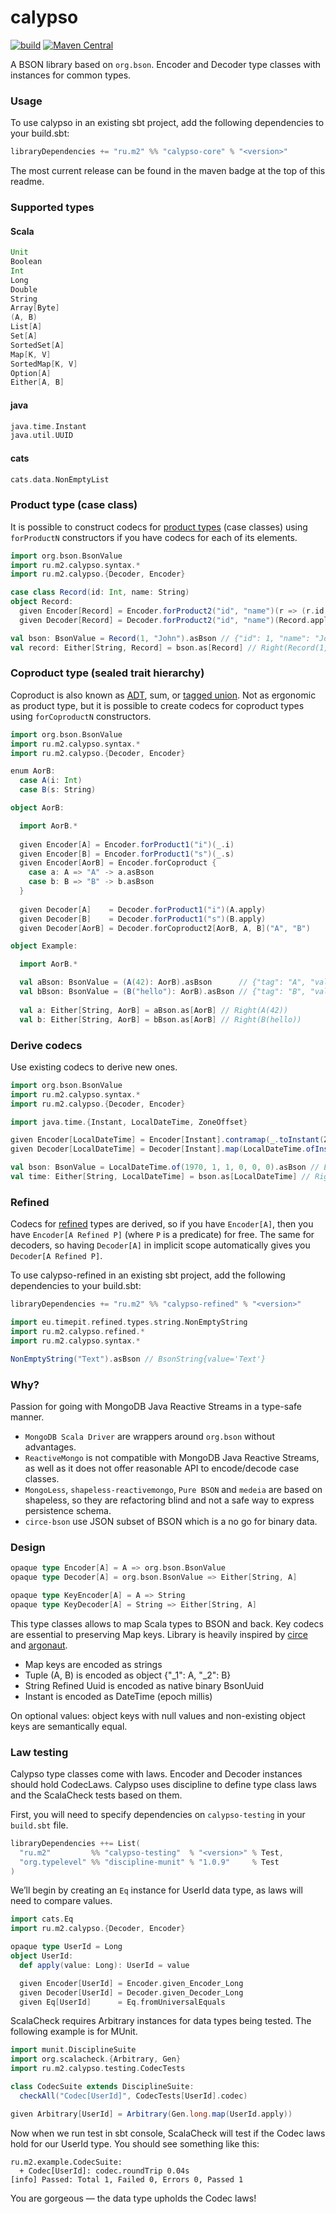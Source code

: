 # calypso

[![build](https://github.com/m2-oss/calypso/actions/workflows/release.yml/badge.svg)](https://github.com/m2-oss/calypso/actions)
[![Maven Central](https://img.shields.io/maven-central/v/ru.m2/calypso-core_3)](https://maven-badges.herokuapp.com/maven-central/ru.m2/calypso-core_3)

A BSON library based on `org.bson`. Encoder and Decoder type classes with instances for common types.

### Usage

To use calypso in an existing sbt project, add the following dependencies to your build.sbt:
```scala 3
libraryDependencies += "ru.m2" %% "calypso-core" % "<version>"
```
The most current release can be found in the maven badge at the top of this readme.

### Supported types

#### Scala
```scala 3
Unit
Boolean
Int
Long
Double
String
Array[Byte]
(A, B)
List[A]
Set[A]
SortedSet[A]
Map[K, V]
SortedMap[K, V]
Option[A]
Either[A, B]
```

#### java
```scala 3
java.time.Instant
java.util.UUID
```

#### cats
```scala 3
cats.data.NonEmptyList
```

### Product type (case class)
It is possible to construct codecs for [product types](https://en.wikipedia.org/wiki/Product_type) (case classes) using `forProductN` constructors if you have codecs for each of its elements.
```scala 3
import org.bson.BsonValue
import ru.m2.calypso.syntax.*
import ru.m2.calypso.{Decoder, Encoder}

case class Record(id: Int, name: String)
object Record:
  given Encoder[Record] = Encoder.forProduct2("id", "name")(r => (r.id, r.name))
  given Decoder[Record] = Decoder.forProduct2("id", "name")(Record.apply)

val bson: BsonValue = Record(1, "John").asBson // {"id": 1, "name": "John"}
val record: Either[String, Record] = bson.as[Record] // Right(Record(1,John))
```

### Coproduct type (sealed trait hierarchy)
Coproduct is also known as [ADT](https://en.wikipedia.org/wiki/Algebraic_data_type), sum, or [tagged union](https://en.wikipedia.org/wiki/Tagged_union). Not as ergonomic as product type, but it is possible to create codecs for coproduct types using `forCoproductN` constructors.
```scala 3
import org.bson.BsonValue
import ru.m2.calypso.syntax.*
import ru.m2.calypso.{Decoder, Encoder}

enum AorB:
  case A(i: Int)
  case B(s: String)

object AorB:

  import AorB.*
  
  given Encoder[A] = Encoder.forProduct1("i")(_.i)
  given Encoder[B] = Encoder.forProduct1("s")(_.s)
  given Encoder[AorB] = Encoder.forCoproduct {
    case a: A => "A" -> a.asBson
    case b: B => "B" -> b.asBson
  }
  
  given Decoder[A]    = Decoder.forProduct1("i")(A.apply)
  given Decoder[B]    = Decoder.forProduct1("s")(B.apply)
  given Decoder[AorB] = Decoder.forCoproduct2[AorB, A, B]("A", "B")

object Example:

  import AorB.*

  val aBson: BsonValue = (A(42): AorB).asBson      // {"tag": "A", "value": {"i": 42}}
  val bBson: BsonValue = (B("hello"): AorB).asBson // {"tag": "B", "value": {"s": "hello"}}
  
  val a: Either[String, AorB] = aBson.as[AorB] // Right(A(42))
  val b: Either[String, AorB] = bBson.as[AorB] // Right(B(hello))
```

### Derive codecs

Use existing codecs to derive new ones.
```scala 3
import org.bson.BsonValue
import ru.m2.calypso.syntax.*
import ru.m2.calypso.{Decoder, Encoder}

import java.time.{Instant, LocalDateTime, ZoneOffset}

given Encoder[LocalDateTime] = Encoder[Instant].contramap(_.toInstant(ZoneOffset.UTC))
given Decoder[LocalDateTime] = Decoder[Instant].map(LocalDateTime.ofInstant(_, ZoneOffset.UTC))

val bson: BsonValue = LocalDateTime.of(1970, 1, 1, 0, 0, 0).asBson // BsonDateTime{value=0}
val time: Either[String, LocalDateTime] = bson.as[LocalDateTime] // Right(1970-01-01T00:00)
```

### Refined
Codecs for [refined](https://github.com/fthomas/refined) types are derived, so if you have `Encoder[A]`, then you have `Encoder[A Refined P]` (where `P` is a predicate) for free. The same for decoders, so having `Decoder[A]` in implicit scope automatically gives you `Decoder[A Refined P]`.

To use calypso-refined in an existing sbt project, add the following dependencies to your build.sbt:
```scala 3
libraryDependencies += "ru.m2" %% "calypso-refined" % "<version>"
```
```scala 3
import eu.timepit.refined.types.string.NonEmptyString
import ru.m2.calypso.refined.*
import ru.m2.calypso.syntax.*

NonEmptyString("Text").asBson // BsonString{value='Text'}
```

### Why?
Passion for going with MongoDB Java Reactive Streams in a type-safe manner.
* `MongoDB Scala Driver` are wrappers around `org.bson` without advantages.
* `ReactiveMongo` is not compatible with MongoDB Java Reactive Streams, as well as it
  does not offer reasonable API to encode/decode case classes.
* `MongoLess`, `shapeless-reactivemongo`, `Pure BSON` and `medeia` are based on shapeless, so they are refactoring blind
  and not a safe way to express persistence schema.
* `circe-bson` use JSON subset of BSON which is a no go for binary data.

### Design
```scala 3
opaque type Encoder[A] = A => org.bson.BsonValue
opaque type Decoder[A] = org.bson.BsonValue => Either[String, A]

opaque type KeyEncoder[A] = A => String
opaque type KeyDecoder[A] = String => Either[String, A]
```
This type classes allows to map Scala types to BSON and back. Key codecs are essential to preserving Map keys.
Library is heavily inspired by [circe](https://github.com/circe/circe) and [argonaut](https://github.com/argonaut-io/argonaut).

* Map keys are encoded as strings
* Tuple (A, B) is encoded as object {"_1": A, "_2": B}
* String Refined Uuid is encoded as native binary BsonUuid
* Instant is encoded as DateTime (epoch millis)

On optional values: object keys with null values and non-existing object keys are semantically equal.

### Law testing
Calypso type classes come with laws. Encoder and Decoder instances should hold CodecLaws. Calypso uses discipline to define type class laws and the ScalaCheck tests based on them.

First, you will need to specify dependencies on `calypso-testing` in your `build.sbt` file.
```scala 3
libraryDependencies ++= List(
  "ru.m2"         %% "calypso-testing"  % "<version>" % Test,
  "org.typelevel" %% "discipline-munit" % "1.0.9"     % Test
)
```

We’ll begin by creating an `Eq` instance for UserId data type, as laws will need to compare values.

```scala 3
import cats.Eq
import ru.m2.calypso.{Decoder, Encoder}

opaque type UserId = Long
object UserId:
  def apply(value: Long): UserId = value

  given Encoder[UserId] = Encoder.given_Encoder_Long
  given Decoder[UserId] = Decoder.given_Decoder_Long
  given Eq[UserId]      = Eq.fromUniversalEquals
```

ScalaCheck requires Arbitrary instances for data types being tested. The following example is for MUnit.

```scala 3
import munit.DisciplineSuite
import org.scalacheck.{Arbitrary, Gen}
import ru.m2.calypso.testing.CodecTests

class CodecSuite extends DisciplineSuite:
  checkAll("Codec[UserId]", CodecTests[UserId].codec)

given Arbitrary[UserId] = Arbitrary(Gen.long.map(UserId.apply))
```

Now when we run test in sbt console, ScalaCheck will test if the Codec laws hold for our UserId type. You should see something like this:
```
ru.m2.example.CodecSuite:
  + Codec[UserId]: codec.roundTrip 0.04s
[info] Passed: Total 1, Failed 0, Errors 0, Passed 1
```
You are gorgeous — the data type upholds the Codec laws!
